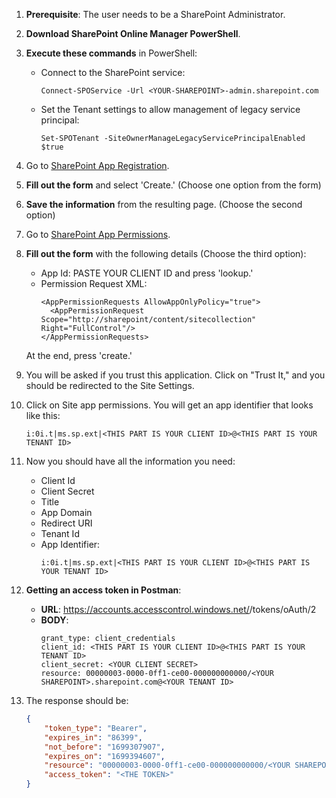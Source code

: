 1. **Prerequisite**: The user needs to be a SharePoint Administrator.

2. **Download SharePoint Online Manager PowerShell**.

3. **Execute these commands** in PowerShell:
   - Connect to the SharePoint service:
     ```
     Connect-SPOService -Url <YOUR-SHAREPOINT>-admin.sharepoint.com
     ```
   - Set the Tenant settings to allow management of legacy service principal:
     ```
     Set-SPOTenant -SiteOwnerManageLegacyServicePrincipalEnabled $true
     ```

4. Go to [SharePoint App Registration](https://<YOUR-SHAREPOINT>.sharepoint.com/_layouts/15/appregnew.aspx).

5. **Fill out the form** and select 'Create.' (Choose one option from the form)

6. **Save the information** from the resulting page. (Choose the second option)

7. Go to [SharePoint App Permissions](https://<YOUR-SHAREPOINT>.sharepoint.com/_layouts/15/appinv.aspx).

8. **Fill out the form** with the following details (Choose the third option):
   - App Id: PASTE YOUR CLIENT ID and press 'lookup.'
   - Permission Request XML:
     ```
     <AppPermissionRequests AllowAppOnlyPolicy="true">
       <AppPermissionRequest Scope="http://sharepoint/content/sitecollection" Right="FullControl"/>
     </AppPermissionRequests>
     ```
   At the end, press 'create.'

9. You will be asked if you trust this application. Click on "Trust It," and you should be redirected to the Site Settings.

10. Click on Site app permissions. You will get an app identifier that looks like this:
    ```
    i:0i.t|ms.sp.ext|<THIS PART IS YOUR CLIENT ID>@<THIS PART IS YOUR TENANT ID>
    ```

11. Now you should have all the information you need:
    - Client Id
    - Client Secret
    - Title
    - App Domain
    - Redirect URI
    - Tenant Id
    - App Identifier:
      ```
      i:0i.t|ms.sp.ext|<THIS PART IS YOUR CLIENT ID>@<THIS PART IS YOUR TENANT ID>
      ```

12. **Getting an access token in Postman**:

    - **URL**: https://accounts.accesscontrol.windows.net/<YOUR TENANT ID>/tokens/oAuth/2
    - **BODY**:
      ```
      grant_type: client_credentials
      client_id: <THIS PART IS YOUR CLIENT ID>@<THIS PART IS YOUR TENANT ID>
      client_secret: <YOUR CLIENT SECRET>
      resource: 00000003-0000-0ff1-ce00-000000000000/<YOUR SHAREPOINT>.sharepoint.com@<YOUR TENANT ID>
      ```

13. The response should be:
    ```json
    {
        "token_type": "Bearer",
        "expires_in": "86399",
        "not_before": "1699307907",
        "expires_on": "1699394607",
        "resource": "00000003-0000-0ff1-ce00-000000000000/<YOUR SHAREPOINT>.sharepoint.com@<YOUR TENANT ID>",
        "access_token": "<THE TOKEN>"
    }
    ```

